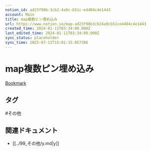 ```yaml
---
notion_id: ad23f98b-3cb2-4a9c-b51c-e4404c4e1443
account: Main
title: map複数ピン埋め込み
url: https://www.notion.so/map-ad23f98b3cb24a9cb51ce4404c4e1443
created_time: 2024-01-11T03:34:00.000Z
last_edited_time: 2024-01-11T03:34:00.000Z
sync_status: placeholder
sync_time: 2025-07-12T15:01:15.057386
---
```

# map複数ピン埋め込み

[Bookmark](https://parallel-stock.com/archives/googlemap/)

## タグ

#その他 

## 関連ドキュメント

- [[../99_その他/y.md|y]]

